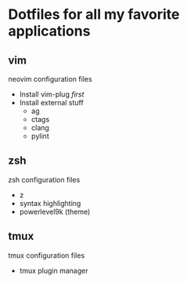 # Dotfiles for all my favorite applications

## vim
neovim configuration files
* Install vim-plug *first*
* Install external stuff
    * ag
    * ctags
    * clang
    * pylint

## zsh
zsh configuration files
* z
* syntax highlighting
* powerlevel9k (theme)

## tmux
tmux configuration files
* tmux plugin manager

